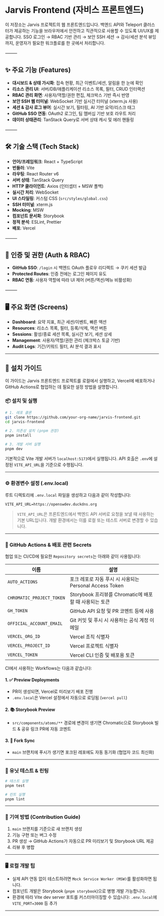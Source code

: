 # Jarvis Frontend (자비스 프론트엔드)

이 저장소는 Jarvis 프로젝트의 웹 프론트엔드입니다. 백엔드 API와 Teleport 클러스터가 제공하는 기능을 브라우저에서 안전하고 직관적으로 사용할 수 있도록 UI/UX를 제공합니다. SSO 로그인 → RBAC 기반 관리 → 보안 SSH 세션 → 감사/세션 분석 뷰잉까지, 운영자가 필요한 워크플로를 한 곳에서 처리합니다.

⸻

## ✨ 주요 기능 (Features)

* **대시보드 & 상태 가시화**: 접속 현황, 최근 이벤트/세션, 알림을 한 눈에 확인
* **리소스 관리 UI**: 서버/DB/애플리케이션 리소스 목록, 필터, CRUD 인터랙션
* **RBAC 관리 화면**: 사용자/역할/권한 편집, 체크박스 기반 즉시 반영
* **보안 SSH 웹 터미널**: WebSocket 기반 실시간 터미널 (xterm.js 사용)
* **세션 & 감사 로그 뷰어**: 실시간 보기, 필터링, AI 기반 요약/리스크 태그
* **GitHub SSO 연동**: OAuth2 로그인, 팀 멤버십 기반 보호 라우트 처리
* **데이터 상태관리**: TanStack Query로 서버 상태 캐시 및 에러 핸들링

⸻

## 🛠️ 기술 스택 (Tech Stack)

* **언어/프레임워크**: React + TypeScript
* **번들러**: Vite
* **라우팅**: React Router v6
* **서버 상태**: TanStack Query
* **HTTP 클라이언트**: Axios (인터셉터 + MSW 폴백)
* **실시간 처리**: WebSocket
* **UI 스타일링**: 커스텀 CSS (`src/styles/global.css`)
* **SSH 터미널**: xterm.js
* **Mocking**: MSW
* **컴포넌트 문서화**: Storybook
* **정적 분석**: ESLint, Prettier
* **배포**: Vercel
  
⸻

## 🔐 인증 및 권한 (Auth & RBAC)

* **GitHub SSO**: `/login` 시 백엔드 OAuth 플로우 리디렉트 → 쿠키 세션 발급
* **Protected Routes**: 인증 전에는 로그인 페이지 유도
* **RBAC 연동**: 사용자 역할에 따라 UI 제어 (버튼/액션/메뉴 비활성화)

⸻

## 🖥️ 주요 화면 (Screens)

* **Dashboard**: 요약 지표, 최근 세션/이벤트, 빠른 액션
* **Resources**: 리소스 목록, 필터, 등록/삭제, 액션 버튼
* **Sessions**: 활성/종료 세션 목록, 실시간 보기, 세션 상세
* **Management**: 사용자/역할/권한 관리 (체크박스 토글 기반)
* **Audit Logs**: 기간/키워드 필터, AI 분석 결과 표시

---

## 🚀 설치 가이드

이 가이드는 Jarvis 프론트엔드 프로젝트를 로컬에서 실행하고, Vercel에 배포하거나 GitHub Actions로 협업하는 데 필요한 설정 방법을 설명합니다.

### 📦 설치 및 실행

```bash
# 1. 레포 클론
git clone https://github.com/your-org-name/jarvis-frontend.git
cd jarvis-frontend

# 2. 의존성 설치 (pnpm 권장)
pnpm install

# 3. 개발 서버 실행
pnpm dev
```

기본적으로 Vite 개발 서버가 `localhost:5173`에서 실행됩니다. API 호출은 `.env`에 설정된 `VITE_API_URL`을 기준으로 수행됩니다.

---

### ⚙️ 환경변수 설정 (.env.local)

루트 디렉토리에 `.env.local` 파일을 생성하고 다음과 같이 작성합니다:

```env
VITE_API_URL=https://openswdev.duckdns.org
```

> `VITE_API_URL`은 프론트엔드에서 백엔드 API 서버로 요청을 보낼 때 사용하는 기본 URL입니다. 개발 환경에서는 이를 로컬 또는 테스트 서버로 변경할 수 있습니다.

---

### 🔐 GitHub Actions & 배포 관련 Secrets

협업 또는 CI/CD에 필요한 `Repository secrets`는 아래와 같이 사용됩니다:

| 이름                        | 설명                                        |
| ------------------------- | ----------------------------------------- |
| `AUTO_ACTIONS`            | 포크 레포로 자동 푸시 시 사용되는 Personal Access Token |
| `CHROMATIC_PROJECT_TOKEN` | Storybook 프리뷰를 Chromatic에 배포할 때 사용되는 토큰   |
| `GH_TOKEN`                | GitHub API 요청 및 PR 코멘트 등에 사용              |
| `OFFICIAL_ACCOUNT_EMAIL`  | Git 커밋 및 푸시 시 사용하는 공식 계정 이메일              |
| `VERCEL_ORG_ID`           | Vercel 조직 식별자                             |
| `VERCEL_PROJECT_ID`       | Vercel 프로젝트 식별자                           |
| `VERCEL_TOKEN`            | Vercel CLI 인증 및 배포용 토큰                    |

CI에서 사용하는 Workflows는 다음과 같습니다:

#### 1. ✅ **Preview Deployments**

* PR이 생성되면, Vercel로 미리보기 배포 진행
* `.env.local`은 Vercel 설정에서 자동으로 로딩됨 (`vercel pull`)

#### 2. 📚 **Storybook Preview**

* `src/components/atoms/**` 경로에 변경이 생기면 Chromatic으로 Storybook 빌드 & 공유 링크 PR에 자동 코멘트

#### 3. 🔄 **Fork Sync**

* `main` 브랜치에 푸시가 생기면 포크된 레포에도 자동 동기화 (협업자 코드 최신화)

---

### 🧪 유닛 테스트 & 린팅

```bash
# 테스트 실행
pnpm test

# 린트 실행
pnpm lint
```

---

### 📝 기여 방법 (Contribution Guide)

1. `main` 브랜치를 기준으로 새 브랜치 생성
2. 기능 구현 또는 버그 수정
3. PR 생성 → GitHub Actions가 자동으로 PR 미리보기 및 Storybook URL 제공
4. 리뷰 후 병합

---

### 🖥️ 로컬 개발 팁

* 실제 API 연동 없이 테스트하려면 `Mock Service Worker (MSW)`를 활성화하면 됩니다.
* 컴포넌트 개발은 Storybook (`pnpm storybook`)으로 병행 개발 가능합니다.
* 환경에 따라 Vite dev server 포트를 커스터마이징할 수 있습니다:
  `.env.local`에 `VITE_PORT=3000` 등 추가

---
